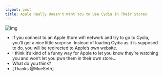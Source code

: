 ```yaml
---
layout: post
title: Apple Really Doesn't Want You to Use Cydia in Their Stores
---
```

![img](http://media.idownloadblog.com/wp-content/uploads/2011/03/Cydia-Apple-Store.jpeg)
* If you connect to an Apple Store wifi network and try to go to Cydia, you’ll get a nice little surprise. Instead of loading Cydia as it is supposed to do, you will be redirected to Apple’s own website.
* I think it’s kind of a funny way for Apple to let you know they’re watching you and won’t let you pwn them in their own store…
* What do you think?
* [Thanks @MoeSeth]

